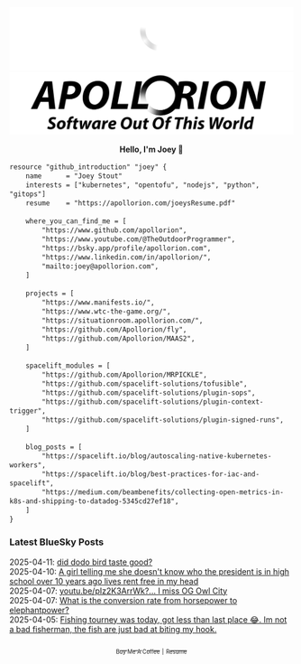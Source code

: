 ![Personal Website](https://raw.githubusercontent.com/Apollorion/apollorion/main/logos/new-large-white-transparent.png#gh-dark-mode-only)![Personal Website](https://raw.githubusercontent.com/Apollorion/apollorion/main/logos/new-large-black-transparent.png#gh-light-mode-only)

<p align="center">
    <b>Hello, I'm Joey 👋</b>
</p>

```hcl
resource "github_introduction" "joey" {
    name      = "Joey Stout"
    interests = ["kubernetes", "opentofu", "nodejs", "python", "gitops"]
    resume    = "https://apollorion.com/joeysResume.pdf"

    where_you_can_find_me = [
        "https://www.github.com/apollorion",
        "https://www.youtube.com/@TheOutdoorProgrammer",
        "https://bsky.app/profile/apollorion.com",
        "https://www.linkedin.com/in/apollorion/",
        "mailto:joey@apollorion.com",
    ]

    projects = [
        "https://www.manifests.io/",
        "https://www.wtc-the-game.org/",
        "https://situationroom.apollorion.com/",
        "https://github.com/Apollorion/fly",
        "https://github.com/Apollorion/MAAS2",
    ]

    spacelift_modules = [
        "https://github.com/Apollorion/MRPICKLE",
        "https://github.com/spacelift-solutions/tofusible",
        "https://github.com/spacelift-solutions/plugin-sops",
        "https://github.com/spacelift-solutions/plugin-context-trigger",
        "https://github.com/spacelift-solutions/plugin-signed-runs",
    ]

    blog_posts = [
        "https://spacelift.io/blog/autoscaling-native-kubernetes-workers",
        "https://spacelift.io/blog/best-practices-for-iac-and-spacelift",
        "https://medium.com/beambenefits/collecting-open-metrics-in-k8s-and-shipping-to-datadog-5345cd27ef18",
    ]
}
```

### Latest BlueSky Posts
2025-04-11: [did dodo bird taste good? ](https://bsky.app/profile/apollorion.com/post/3lmiwdl7ddk2b)  
2025-04-10: [A girl telling me she doesn't know who the president is in high school over 10 years ago lives rent free in my head ](https://bsky.app/profile/apollorion.com/post/3lmipjxtvsc22)  
2025-04-07: [youtu.be/pIz2K3ArrWk?...  I miss OG Owl City ](https://bsky.app/profile/apollorion.com/post/3lmb4k4ftx22u)  
2025-04-07: [What is the conversion rate from horsepower to elephantpower? ](https://bsky.app/profile/apollorion.com/post/3lmaykqmsf226)  
2025-04-05: [Fishing tourney was today, got less than last place 😂. Im not a bad fisherman, the fish are just bad at biting my hook. ](https://bsky.app/profile/apollorion.com/post/3lm3xsy5zdk2k)  


<p align="center">
    <a href="https://www.buymeacoffee.com/apollorion"><sub><sub>Buy Me A Coffee</sub></sub></a> <sub><sub>|</sub></sub> <a href="https://apollorion.com/joeysResume.pdf"><sub><sub>Resume</sub></sub></a>
</p>
